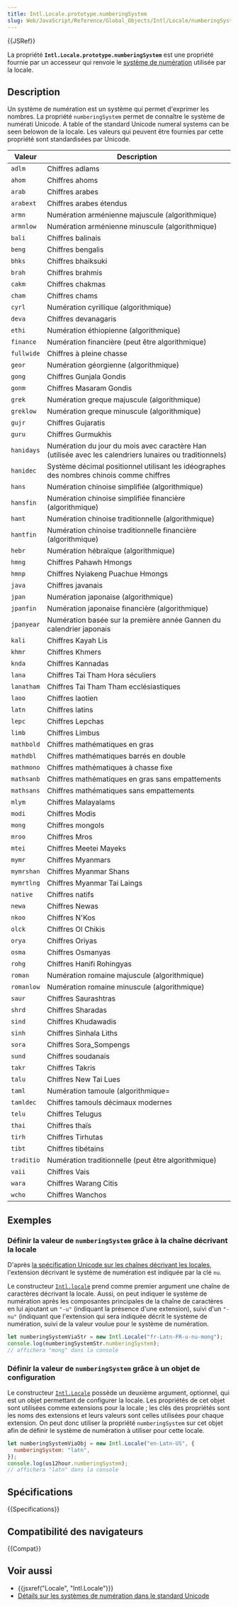 ```yaml
---
title: Intl.Locale.prototype.numberingSystem
slug: Web/JavaScript/Reference/Global_Objects/Intl/Locale/numberingSystem
---
```


{{JSRef}}

La propriété **`Intl.Locale.prototype.numberingSystem`** est une propriété fournie par un accesseur qui renvoie le [système de numération](https://en.wikipedia.org/wiki/Numeral_system) utilisée par la locale.

## Description

Un système de numération est un système qui permet d'exprimer les nombres. La propriété `numberingSystem` permet de connaître le système de numérati Unicode. A table of the standard Unicode numeral systems can be seen belowon de la locale. Les valeurs qui peuvent être fournies par cette propriété sont standardisées par Unicode.

| Valeur     | Description                                                                                             |
| ---------- | ------------------------------------------------------------------------------------------------------- |
| `adlm`     | Chiffres adlams                                                                                         |
| `ahom`     | Chiffres ahoms                                                                                          |
| `arab`     | Chiffres arabes                                                                                         |
| `arabext`  | Chiffres arabes étendus                                                                                 |
| `armn`     | Numération arménienne majuscule (algorithmique)                                                         |
| `armnlow`  | Numération arménienne minuscule (algorithmique)                                                         |
| `bali`     | Chiffres balinais                                                                                       |
| `beng`     | Chiffres bengalis                                                                                       |
| `bhks`     | Chiffres bhaiksuki                                                                                      |
| `brah`     | Chiffres brahmis                                                                                        |
| `cakm`     | Chiffres chakmas                                                                                        |
| `cham`     | Chiffres chams                                                                                          |
| `cyrl`     | Numération cyrillique (algorithmique)                                                                   |
| `deva`     | Chiffres devanagaris                                                                                    |
| `ethi`     | Numération éthiopienne (algorithmique)                                                                  |
| `finance`  | Numération financière (peut être algorithmique)                                                         |
| `fullwide` | Chiffres à pleine chasse                                                                                |
| `geor`     | Numération géorgienne (algorithmique)                                                                   |
| `gong`     | Chiffres Gunjala Gondis                                                                                 |
| `gonm`     | Chiffres Masaram Gondis                                                                                 |
| `grek`     | Numération greque majuscule (algorithmique)                                                             |
| `greklow`  | Numération greque minuscule (algorithmique)                                                             |
| `gujr`     | Chiffres Gujaratis                                                                                      |
| `guru`     | Chiffres Gurmukhis                                                                                      |
| `hanidays` | Numération du jour du mois avec caractère Han (utilisée avec les calendriers lunaires ou traditionnels) |
| `hanidec`  | Système décimal positionnel utilisant les idéographes des nombres chinois comme chiffres                |
| `hans`     | Numération chinoise simplifiée (algorithmique)                                                          |
| `hansfin`  | Numération chinoise simplifiée financière (algorithmique)                                               |
| `hant`     | Numération chinoise traditionnelle (algorithmique)                                                      |
| `hantfin`  | Numération chinoise traditionnelle financière (algorithmique)                                           |
| `hebr`     | Numération hébraïque (algorithmique)                                                                    |
| `hmng`     | Chiffres Pahawh Hmongs                                                                                  |
| `hmnp`     | Chiffres Nyiakeng Puachue Hmongs                                                                        |
| `java`     | Chiffres javanais                                                                                       |
| `jpan`     | Numération japonaise (algorithmique)                                                                    |
| `jpanfin`  | Numération japonaise financière (algorithmique)                                                         |
| `jpanyear` | Numération basée sur la première année Gannen du calendrier japonais                                    |
| `kali`     | Chiffres Kayah Lis                                                                                      |
| `khmr`     | Chiffres Khmers                                                                                         |
| `knda`     | Chiffres Kannadas                                                                                       |
| `lana`     | Chiffres Tai Tham Hora séculiers                                                                        |
| `lanatham` | Chiffres Tai Tham Tham ecclésiastiques                                                                  |
| `laoo`     | Chiffres laotien                                                                                        |
| `latn`     | Chiffres latins                                                                                         |
| `lepc`     | Chiffres Lepchas                                                                                        |
| `limb`     | Chiffres Limbus                                                                                         |
| `mathbold` | Chiffres mathématiques en gras                                                                          |
| `mathdbl`  | Chiffres mathématiques barrés en double                                                                 |
| `mathmono` | Chiffres mathématiques à chasse fixe                                                                    |
| `mathsanb` | Chiffres mathématiques en gras sans empattements                                                        |
| `mathsans` | Chiffres mathématiques sans empattements                                                                |
| `mlym`     | Chiffres Malayalams                                                                                     |
| `modi`     | Chiffres Modis                                                                                          |
| `mong`     | Chiffres mongols                                                                                        |
| `mroo`     | Chiffres Mros                                                                                           |
| `mtei`     | Chiffres Meetei Mayeks                                                                                  |
| `mymr`     | Chiffres Myanmars                                                                                       |
| `mymrshan` | Chiffres Myanmar Shans                                                                                  |
| `mymrtlng` | Chiffres Myanmar Tai Laings                                                                             |
| `native`   | Chiffres natifs                                                                                         |
| `newa`     | Chiffres Newas                                                                                          |
| `nkoo`     | Chiffres N'Kos                                                                                          |
| `olck`     | Chiffres Ol Chikis                                                                                      |
| `orya`     | Chiffres Oriyas                                                                                         |
| `osma`     | Chiffres Osmanyas                                                                                       |
| `rohg`     | Chiffres Hanifi Rohingyas                                                                               |
| `roman`    | Numération romaine majuscule (algorithmique)                                                            |
| `romanlow` | Numération romaine minuscule (algorithmique)                                                            |
| `saur`     | Chiffres Saurashtras                                                                                    |
| `shrd`     | Chiffres Sharadas                                                                                       |
| `sind`     | Chiffres Khudawadis                                                                                     |
| `sinh`     | Chiffres Sinhala Liths                                                                                  |
| `sora`     | Chiffres Sora_Sompengs                                                                                  |
| `sund`     | Chiffres soudanais                                                                                      |
| `takr`     | Chiffres Takris                                                                                         |
| `talu`     | Chiffres New Tai Lues                                                                                   |
| `taml`     | Numération tamoule (algorithmique=                                                                      |
| `tamldec`  | Chiffres tamouls décimaux modernes                                                                      |
| `telu`     | Chiffres Telugus                                                                                        |
| `thai`     | Chiffres thaïs                                                                                          |
| `tirh`     | Chiffres Tirhutas                                                                                       |
| `tibt`     | Chiffres tibétains                                                                                      |
| `traditio` | Numération traditionnelle (peut être algorithmique)                                                     |
| `vaii`     | Chiffres Vais                                                                                           |
| `wara`     | Chiffres Warang Citis                                                                                   |
| `wcho`     | Chiffres Wanchos                                                                                        |

## Exemples

### Définir la valeur de `numberingSystem` grâce à la chaîne décrivant la locale

D'après [la spécification Unicode sur les chaînes décrivant les locales](https://www.unicode.org/reports/tr35/), l'extension décrivant le système de numération est indiquée par la clé `nu`.

Le constructeur [`Intl.locale`](/fr/docs/Web/JavaScript/Reference/Objets_globaux/Locale) prend comme premier argument une chaîne de caractères décrivant la locale. Aussi, on peut indiquer le système de numération après les composantes principales de la chaîne de caractères en lui ajoutant un `"-u"` (indiquant la présence d'une extension), suivi d'un `"-nu"` (indiquant que l'extension qui sera indiquée décrit le système de numération, suivi de la valeur voulue pour le système de numération.

```js
let numberingSystemViaStr = new Intl.Locale("fr-Latn-FR-u-nu-mong");
console.log(numberingSystemStr.numberingSystem);
// affichera "mong" dans la console
```

### Définir la valeur de `numberingSystem` grâce à un objet de configuration

Le constructeur [`Intl.Locale`](/fr/docs/Web/JavaScript/Reference/Objets_globaux/Locale) possède un deuxième argument, optionnel, qui est un objet permettant de configurer la locale. Les propriétés de cet objet sont utilisées comme extensions pour la locale ; les clés des propriétés sont les noms des extensions et leurs valeurs sont celles utilisées pour chaque extension. On peut donc utiliser la propriété `numberingSystem` sur cet objet afin de définir le système de numération à utiliser pour cette locale.

```js
let numberingSystemViaObj = new Intl.Locale("en-Latn-US", {
  numberingSystem: "latn",
});
console.log(us12hour.numberingSystem);
// affichera "latn" dans la console
```

## Spécifications

{{Specifications}}

## Compatibilité des navigateurs

{{Compat}}

## Voir aussi

- {{jsxref("Locale", "Intl.Locale")}}
- [Détails sur les systèmes de numération dans le standard Unicode](https://github.com/unicode-org/cldr/blob/master/common/supplemental/numberingSystems.xml)
